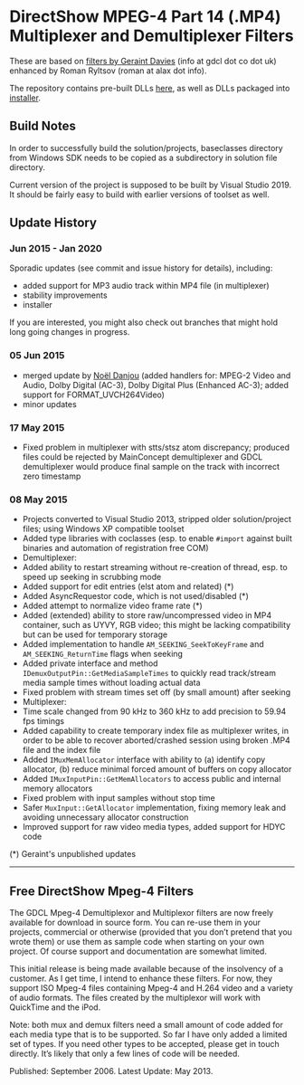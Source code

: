 ﻿# DirectShow MPEG-4 Part 14 (.MP4) Multiplexer and Demultiplexer Filters

These are based on [filters by Geraint Davies](http://www.gdcl.co.uk/mpeg4/) (info at gdcl dot co dot uk) enhanced by Roman Ryltsov (roman at alax dot info).

The repository contains pre-built DLLs [here](_Bin), as well as DLLs packaged into [installer](_Bin/GDCL-MPEG4CodecSetup.exe).

## Build Notes

In order to successfully build the solution/projects, baseclasses directory from Windows SDK needs to be copied as a subdirectory in solution file directory.

Current version of the project is supposed to be built by Visual Studio 2019. It should be fairly easy to build with earlier versions of toolset as well.

## Update History

### Jun 2015 - Jan 2020 

Sporadic updates (see commit and issue history for details), including:

- added support for MP3 audio track within MP4 file (in multiplexer)
- stability improvements
- installer

If you are interested, you might also check out branches that might hold long going changes in progress.

### 05 Jun 2015

 * merged update by [Noël Danjou](http://noeld.com) (added handlers for: MPEG-2 Video and Audio, Dolby Digital (AC-3), Dolby Digital Plus (Enhanced AC-3); added support for FORMAT_UVCH264Video)
 * minor updates

### 17 May 2015

 * Fixed problem in multiplexer with stts/stsz atom discrepancy; produced files could be rejected by MainConcept demultiplexer and GDCL demultiplexer would produce final sample on the track with incorrect zero timestamp

### 08 May 2015

 * Projects converted to Visual Studio 2013, stripped older solution/project files; using Windows XP compatible toolset
 * Added type libraries with coclasses (esp. to enable `#import` against built binaries and automation of registration free COM)    
 * Demultiplexer:
  * Added ability to restart streaming without re-creation of thread, esp. to speed up seeking in scrubbing mode
  * Added support for edit entries (elst atom and related) (*)
  * Added AsyncRequestor code, which is not used/disabled (*)
  * Added attempt to normalize video frame rate (*)
  * Added (extended) ability to store raw/uncompressed video in MP4 container, such as UYVY, RGB video; this might be lacking compatibility but can be used for temporary storage 
  * Added implementation to handle `AM_SEEKING_SeekToKeyFrame` and `AM_SEEKING_ReturnTime` flags when seeking
  * Added private interface and method `IDemuxOutputPin::GetMediaSampleTimes` to quickly read track/stream media sample times without loading actual data
  * Fixed problem with stream times set off (by small amount) after seeking
 * Multiplexer:
  * Time scale changed from 90 kHz to 360 kHz to add precision to 59.94 fps timings
  * Added capability to create temporary index file as multiplexer writes, in order to be able to recover aborted/crashed session using broken .MP4 file and the index file
  * Added `IMuxMemAllocator` interface with ability to (a) identify copy allocator, (b) reduce minimal forced amount of buffers on copy allocator
  * Added `IMuxInputPin::GetMemAllocators` to access public and internal memory allocators
  * Fixed problem with input samples without stop time
  * Safer `MuxInput::GetAllocator` implementation, fixing memory leak and avoiding unnecessary allocator construction  
  * Improved support for raw video media types, added support for HDYC code

(*) Geraint's unpublished updates

---

## Free DirectShow Mpeg-4 Filters

The GDCL Mpeg-4 Demultiplexor and Multiplexor filters are now freely available for download in source form. You can re-use them in your projects, commercial or otherwise (provided that you don’t pretend that you wrote them) or use them as sample code when starting on your own project. Of course support and documentation are somewhat limited.

This initial release is being made available because of the insolvency of a customer. As I get time, I intend to enhance these filters. For now, they support ISO Mpeg-4 files containing Mpeg-4 and H.264 video and a variety of audio formats. The files created by the multiplexor will work with QuickTime and the iPod.

Note: both mux and demux filters need a small amount of code added for each media type that is to be supported. So far I have only added a limited set of types. If you need other types to be accepted, please get in touch directly. It’s likely that only a few lines of code will be needed.

Published: September 2006. Latest Update: May 2013.